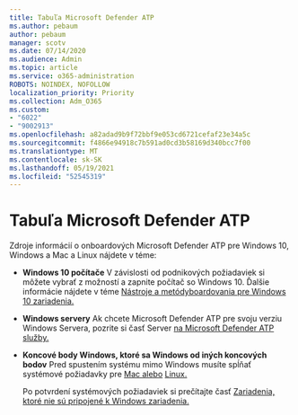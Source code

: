```yaml
---
title: Tabuľa Microsoft Defender ATP
ms.author: pebaum
author: pebaum
manager: scotv
ms.date: 07/14/2020
ms.audience: Admin
ms.topic: article
ms.service: o365-administration
ROBOTS: NOINDEX, NOFOLLOW
localization_priority: Priority
ms.collection: Adm_O365
ms.custom:
- "6022"
- "9002913"
ms.openlocfilehash: a82adad9b9f72bbf9e053cd6721cefaf23e34a5c
ms.sourcegitcommit: f4866e94918c7b591ad0cd3b58169d340bcc7f00
ms.translationtype: MT
ms.contentlocale: sk-SK
ms.lasthandoff: 05/19/2021
ms.locfileid: "52545319"
---
```

# <a name="onboarding-microsoft-defender-atp"></a>Tabuľa Microsoft Defender ATP

Zdroje informácií o onboardových Microsoft Defender ATP pre Windows 10, Windows a Mac a Linux nájdete v téme: 

- **Windows 10 počítače** V závislosti od podnikových požiadaviek si môžete vybrať z možností a zapnite počítač so Windows 10. Ďalšie informácie nájdete v téme [Nástroje a metódyboardovania pre Windows 10 zariadenia.](/windows/security/threat-protection/microsoft-defender-atp/configure-endpoints) 

- **Windows servery** Ak chcete Microsoft Defender ATP pre svoju verziu Windows Servera, pozrite si časť Server [na Microsoft Defender ATP služby.](/windows/security/threat-protection/microsoft-defender-atp/configure-server-endpoints)

- **Koncové body Windows, ktoré sa Windows od iných koncových bodov**  Pred spustením systému mimo Windows musíte spĺňať systémové požiadavky pre [Mac alebo](/windows/security/threat-protection/microsoft-defender-atp/microsoft-defender-atp-mac#system-requirements) [Linux.](/windows/security/threat-protection/microsoft-defender-atp/microsoft-defender-atp-linux#system-requirements)

    Po potvrdení systémových požiadaviek si prečítajte časť [Zariadenia, ktoré nie sú pripojené k Windows zariadenia.](/windows/security/threat-protection/microsoft-defender-atp/configure-endpoints-non-windows#onboarding-non-windows-machines)